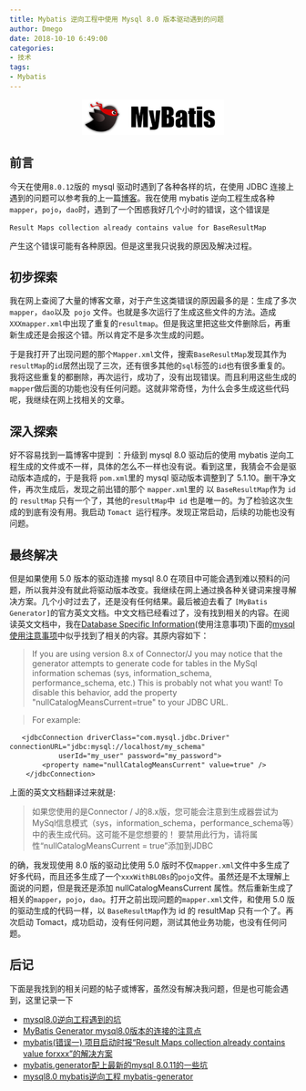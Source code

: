 ```yaml
---
title: Mybatis 逆向工程中使用 Mysql 8.0 版本驱动遇到的问题
author: Dmego
date: 2018-10-10 6:49:00
categories:
- 技术
tags:
- Mybatis
---
```


<!--more -->

 <center>
<img src="mysql8-mybatis-geneator\mybatis-logo.png" width="250px" />
</center>

## 前言

今天在使用`8.0.12`版的 mysql 驱动时遇到了各种各样的坑，在使用 JDBC 连接上遇到的问题可以参考我的上一篇[博客](https://dmego.me/2018/10/10/java-connect-mysql-error.html)。我在使用 mybatis 逆向工程生成各种 `mapper`，`pojo`，`dao`时，遇到了一个困惑我好几个小时的错误，这个错误是 

```
Result Maps collection already contains value for BaseResultMap
```

产生这个错误可能有各种原因。但是这里我只说我的原因及解决过程。

## 初步探索

我在网上查阅了大量的博客文章，对于产生这类错误的原因最多的是：生成了多次 `mapper`，`dao`以及` pojo` 文件。也就是多次运行了生成这些文件的方法。造成`XXXmapper.xml`中出现了重复的`resultmap`。但是我这里把这些文件删除后，再重新生成还是会报这个错。所以肯定不是多次生成的问题。

于是我打开了出现问题的那个`Mapper.xml`文件，搜索`BaseResultMap`发现其作为`resultMap`的`id`居然出现了三次，还有很多其他的`sql`标签的`id`也有很多重复的。我将这些重复的都删除，再次运行，成功了，没有出现错误。而且利用这些生成的 `mapper`做后面的功能也没有任何问题。这就非常奇怪，为什么会多生成这些代码呢，我继续在网上找相关的文章。

## 深入探索

好不容易找到一篇博客中提到 ：升级到 mysql 8.0 驱动后的使用 mybatis 逆向工程生成的文件或不一样，具体的怎么不一样也没有说。看到这里，我猜会不会是驱动版本造成的，于是我将 `pom.xml`里的 mysql 驱动版本调整到了 5.1.10。删干净文件，再次生成后，发现之前出错的那个 `mapper.xml`里的 以 `BaseResultMap`作为 `id` 的 `resultMap` 只有一个了，其他的`resultMap`中` id` 也是唯一的。为了检验这次生成的到底有没有用。我启动 `Tomact `运行程序。发现正常启动，后续的功能也没有问题。

## 最终解决

但是如果使用 5.0 版本的驱动连接 mysql 8.0 在项目中可能会遇到难以预料的问题，所以我并没有就此将驱动版本改变。我继续在网上通过换各种关键词来搜寻解决方案。几个小时过去了，还是没有任何结果。最后被迫去看了 `[MyBatis Generator]`的官方英文文档。中文文档已经看过了，没有找到相关的内容。在阅读英文文档中，我在[Database Specific Information](http://www.mybatis.org/generator/usage/intro.html)(使用注意事项)下面的[mysql使用注意事项](http://www.mybatis.org/generator/usage/mysql.html#)中似乎找到了相关的内容。其原内容如下：

> If you are using version 8.x of Connector/J you may notice that the generator attempts to generate code for tables in the MySql information schemas (sys, information_schema, performance_schema, etc.) This is probably not what you want! To disable this behavior, add the property "nullCatalogMeansCurrent=true" to your JDBC URL.

> For example:

```
   <jdbcConnection driverClass="com.mysql.jdbc.Driver" connectionURL="jdbc:mysql://localhost/my_schema"
            userId="my_user" password="my_password">
        <property name="nullCatalogMeansCurrent" value=true" />
    </jdbcConnection>
```

上面的英文文档翻译过来就是:

>如果您使用的是Connector / J的8.x版，您可能会注意到生成器尝试为MySql信息模式（sys，information_schema，performance_schema等）中的表生成代码。这可能不是您想要的！ 要禁用此行为，请将属性“nullCatalogMeansCurrent = true”添加到JDBC 

的确，我发现使用 8.0 版的驱动比使用 5.0 版时不仅`mapper.xml`文件中多生成了好多代码，而且还多生成了一个`xxxWithBLOBs`的`pojo`文件。虽然还是不太理解上面说的问题，但是我还是添加 nullCatalogMeansCurrent 属性。然后重新生成了相关的`mapper`，`pojo`，`dao`。打开之前出现问题的`mapper.xml`文件，和使用 5.0 版的驱动生成的代码一样，以 `BaseResultMap`作为 id 的 resultMap 只有一个了。再次启动 Tomact，成功启动，没有任何问题，测试其他业务功能，也没有任何问题。

## 后记

下面是我找到的相关问题的帖子或博客，虽然没有解决我问题，但是也可能会遇到，这里记录一下

- [mysql8.0逆向工程遇到的坑](https://blog.csdn.net/qq_37718636/article/details/81413800)
- [MyBatis Generator mysql8.0版本的连接的注意点](https://blog.csdn.net/weixin_38107930/article/details/82556164)
- [mybatis(错误一) 项目启动时报“Result Maps collection already contains value forxxx”的解决方案](https://blog.csdn.net/zengdeqing2012/article/details/46340357)
- [mybatis.generator配上最新的mysql 8.0.11的一些坑](https://blog.csdn.net/qq_37350706/article/details/81429154)
- [mysql8.0 mybatis逆向工程 mybatis-generator](https://blog.csdn.net/Mint6/article/details/81869777)